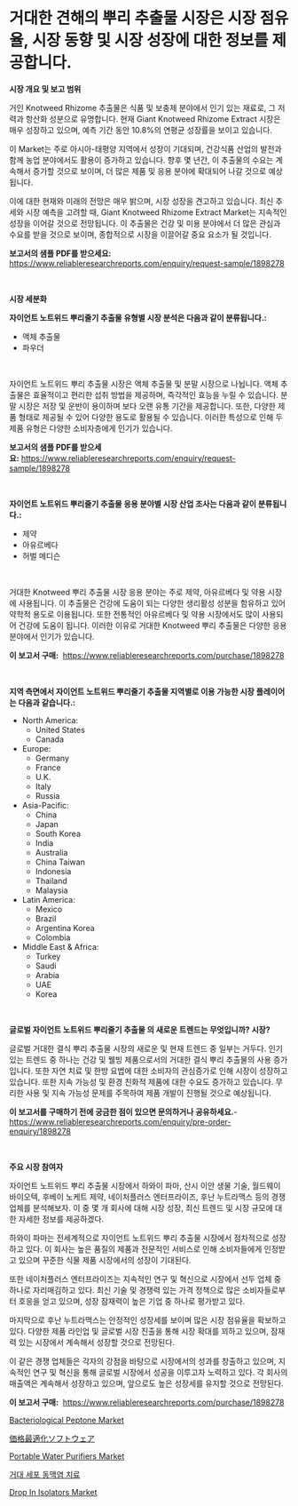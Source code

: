 <p><h1>거대한 견해의 뿌리 추출물 시장은 시장 점유율, 시장 동향 및 시장 성장에 대한 정보를 제공합니다.</h1></p><p><strong>시장 개요 및 보고 범위</strong></p>
<p><p>거인 Knotweed Rhizome 추출물은 식품 및 보충제 분야에서 인기 있는 재료로, 그 저력과 항산화 성분으로 유명합니다. 현재 Giant Knotweed Rhizome Extract 시장은 매우 성장하고 있으며, 예측 기간 동안 10.8%의 연평균 성장률을 보이고 있습니다. </p><p>이 Market는 주로 아시아-태평양 지역에서 성장이 기대되며, 건강식품 산업의 발전과 함께 농업 분야에서도 활용이 증가하고 있습니다. 향후 몇 년간, 이 추출물의 수요는 계속해서 증가할 것으로 보이며, 더 많은 제품 및 응용 분야에 확대되어 나갈 것으로 예상됩니다. </p><p>이에 대한 현재와 미래의 전망은 매우 밝으며, 시장 성장을 견고하고 있습니다. 최신 추세와 시장 예측을 고려할 때, Giant Knotweed Rhizome Extract Market는 지속적인 성장을 이어갈 것으로 전망됩니다. 이 추출물은 건강 및 미용 분야에서 더 많은 관심과 수요를 받을 것으로 보이며, 종합적으로 시장을 이끌어갈 중요 요소가 될 것입니다.</p></p>
<p><strong>보고서의 샘플 PDF를 받으세요:</strong> <a href="https://www.reliableresearchreports.com/enquiry/request-sample/1898278">https://www.reliableresearchreports.com/enquiry/request-sample/1898278</a></p>
<p>&nbsp;</p>
<p><strong>시장 세분화</strong></p>
<p><strong>자이언트 노트위드 뿌리줄기 추출물 유형별 시장 분석은 다음과 같이 분류됩니다.:</strong></p>
<p><ul><li>액체 추출물</li><li>파우더</li></ul></p>
<p>&nbsp;</p>
<p><p>자이언트 노트위드 뿌리 추출물 시장은 액체 추출물 및 분말 시장으로 나뉩니다. 액체 추출물은 효율적이고 편리한 섭취 방법을 제공하며, 즉각적인 효능을 누릴 수 있습니다. 분말 시장은 저장 및 운반이 용이하며 보다 오랜 유통 기간을 제공합니다. 또한, 다양한 제품 형태로 제공될 수 있어 다양한 용도로 활용될 수 있습니다. 이러한 특성으로 인해 두 제품 유형은 다양한 소비자층에게 인기가 있습니다.</p></p>
<p><strong>보고서의 샘플 PDF를 받으세요:</strong>&nbsp;<a href="https://www.reliableresearchreports.com/enquiry/request-sample/1898278">https://www.reliableresearchreports.com/enquiry/request-sample/1898278</a></p>
<p>&nbsp;</p>
<p><strong> 자이언트 노트위드 뿌리줄기 추출물 응용 분야별 시장 산업 조사는 다음과 같이 분류됩니다.:</strong></p>
<p><ul><li>제약</li><li>아유르베다</li><li>허벌 메디슨</li></ul></p>
<p>&nbsp;</p>
<p><p>거대한 Knotweed 뿌리 추출물 시장 응용 분야는 주로 제약, 아유르베다 및 약용 시장에 사용됩니다. 이 추출물은 건강에 도움이 되는 다양한 생리활성 성분을 함유하고 있어 약학적 용도로 이용됩니다. 또한 전통적인 아유르베다 및 약용 시장에서도 많이 사용되어 건강에 도움이 됩니다. 이러한 이유로 거대한 Knotweed 뿌리 추출물은 다양한 응용 분야에서 인기가 있습니다.</p></p>
<p><strong>이 보고서 구매:</strong>&nbsp; <a href="https://www.reliableresearchreports.com/purchase/1898278">https://www.reliableresearchreports.com/purchase/1898278</a></p>
<p>&nbsp;</p>
<p><strong>지역 측면에서 자이언트 노트위드 뿌리줄기 추출물 지역별로 이용 가능한 시장 플레이어는 다음과 같습니다.:</strong></p>
<p><ul>
    <li>
        North America:
        <ul>
            <li>United States</li>
            <li>Canada</li>
        </ul>
    </li>
    <li>
        Europe:
        <ul>
            <li>Germany</li>
            <li>France</li>
            <li>U.K.</li>
            <li>Italy</li>
            <li>Russia</li>
        </ul>
    </li>
    <li>
        Asia-Pacific:
        <ul>
            <li>China</li>
            <li>Japan</li>
            <li>South Korea</li>
            <li>India</li>
            <li>Australia</li>
            <li>China Taiwan</li>
            <li>Indonesia</li>
            <li>Thailand</li>
            <li>Malaysia</li>
        </ul>
    </li>
    <li>
        Latin America:
        <ul>
            <li>Mexico</li>
            <li>Brazil</li>
            <li>Argentina Korea</li>
            <li>Colombia</li>
        </ul>
    </li>
    <li>
        Middle East & Africa:
        <ul>
            <li>Turkey</li>
            <li>Saudi</li>
            <li>Arabia</li>
            <li>UAE</li>
            <li>Korea</li>
        </ul>
    </li>
    </ul></p>
<p>&nbsp;</p>
<p><strong>글로벌 자이언트 노트위드 뿌리줄기 추출물 의 새로운 트렌드는 무엇입니까? 시장?</strong></p>
<p><p>글로벌 거대한 결식 뿌리 추출물 시장의 새로운 및 현재 트렌드 중 일부는 거두다. 인기있는 트렌드 중 하나는 건강 및 웰빙 제품으로서의 거대한 결식 뿌리 추출물의 사용 증가입니다. 또한 자연 치료 및 한방 요법에 대한 소비자의 관심증가로 인해 시장이 성장하고 있습니다. 또한 지속 가능성 및 환경 친화적 제품에 대한 수요도 증가하고 있습니다. 무리한 사용 및 지속 가능성 문제를 주목하여 제품 개발이 진행될 것으로 예상됩니다.</p></p>
<p><strong>이 보고서를 구매하기 전에 궁금한 점이 있으면 문의하거나 공유하세요.</strong>- <a href="https://www.reliableresearchreports.com/enquiry/pre-order-enquiry/1898278">https://www.reliableresearchreports.com/enquiry/pre-order-enquiry/1898278</a></p>
<p>&nbsp;</p>
<p><strong>주요 시장 참여자</strong></p>
<p><p>자이언트 노트위드 뿌리 추출물 시장에서 하와이 파마, 산시 이안 생물 기술, 월드웨이 바이오텍, 후베이 노케트 제약, 네이처플러스 엔터프라이즈, 후난 누트라맥스 등의 경쟁 업체를 분석해보자. 이 중 몇 개 회사에 대해 시장 성장, 최신 트렌드 및 시장 규모에 대한 자세한 정보를 제공하겠다. </p><p>하와이 파마는 전세계적으로 자이언트 노트위드 뿌리 추출물 시장에서 점차적으로 성장하고 있다. 이 회사는 높은 품질의 제품과 전문적인 서비스로 인해 소비자들에게 인정받고 있으며 꾸준한 식물 제품 시장에서의 성장이 기대된다.</p><p>또한 네이처플러스 엔터프라이즈는 지속적인 연구 및 혁신으로 시장에서 선두 업체 중 하나로 자리매김하고 있다. 최신 기술 및 경쟁력 있는 가격 정책으로 많은 소비자들로부터 호응을 얻고 있으며, 성장 잠재력이 높은 기업 중 하나로 평가받고 있다.</p><p>마지막으로 후난 누트라맥스는 안정적인 성장세를 보이며 많은 시장 점유율을 확보하고 있다. 다양한 제품 라인업 및 글로벌 시장 진출을 통해 시장 확대를 꾀하고 있으며, 잠재력 있는 시장에서 계속해서 성장할 것으로 전망된다.</p><p>이 같은 경쟁 업체들은 각자의 강점을 바탕으로 시장에서의 성과를 창출하고 있으며, 지속적인 연구 및 혁신을 통해 글로벌 시장에서 성공을 이루고자 노력하고 있다. 각 회사의 매출액은 계속해서 성장하고 있으며, 앞으로도 높은 성장세를 유지할 것으로 전망된다.</p></p>
<p><strong>이 보고서 구매:</strong>&nbsp;&nbsp;<a href="https://www.reliableresearchreports.com/purchase/1898278">https://www.reliableresearchreports.com/purchase/1898278</a></p>
<p><p><a href="https://skillful-vermicelli-b89.notion.site/Global-Bacteriological-Peptone-Market-Size-and-Market-Trends-Insights-and-Projections-from-2024-to--4450ed335efe41aca4a987297f38c3e5">Bacteriological Peptone Market</a></p><p><a href="https://github.com/cbigkbh02719/Market-Research-Report-List-1/blob/main/4989738194405.md">価格最適化ソフトウェア</a></p><p><a href="https://issuu.com/reportprime-2/docs/portable-water-purifiers-market-size-2030.pptx">Portable Water Purifiers Market</a></p><p><a href="https://github.com/vsr06p4p49/Market-Research-Report-List-1/blob/main/7655609194129.md">거대 세포 동맥염 치료</a></p><p><a href="https://view.publitas.com/reportprime-1/drop-in-isolators-market-challenges-opportunities-and-growth-drivers-and-major-market-players-forecasted-for-period-from-2024-2031/">Drop In Isolators Market</a></p></p>
